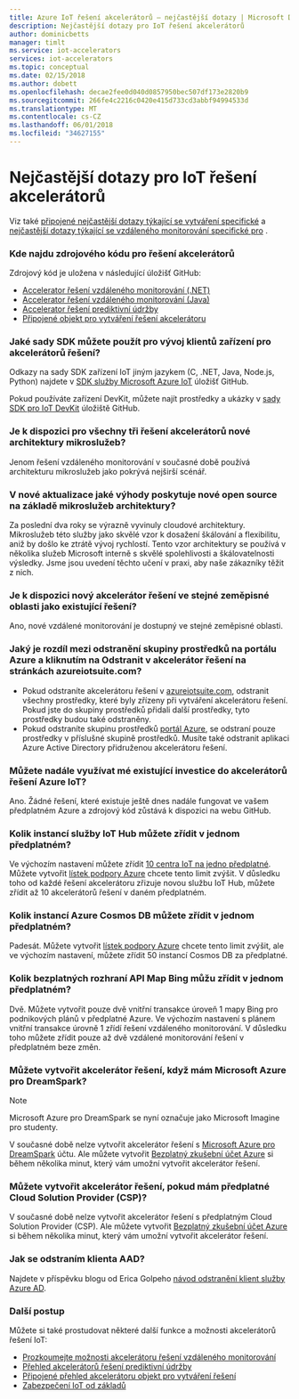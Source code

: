 ```yaml
---
title: Azure IoT řešení akcelerátorů – nejčastější dotazy | Microsoft Docs
description: Nejčastější dotazy pro IoT řešení akcelerátorů
author: dominicbetts
manager: timlt
ms.service: iot-accelerators
services: iot-accelerators
ms.topic: conceptual
ms.date: 02/15/2018
ms.author: dobett
ms.openlocfilehash: decae2fee0d040d0857950bec507df173e2820b9
ms.sourcegitcommit: 266fe4c2216c0420e415d733cd3abbf94994533d
ms.translationtype: MT
ms.contentlocale: cs-CZ
ms.lasthandoff: 06/01/2018
ms.locfileid: "34627155"
---
```

# <a name="frequently-asked-questions-for-iot-solution-accelerators"></a>Nejčastější dotazy pro IoT řešení akcelerátorů

Viz také [připojené nejčastější dotazy týkající se vytváření specifické](iot-accelerators-faq-cf.md) a [nejčastější dotazy týkající se vzdáleného monitorování specifické pro](iot-accelerators-faq-rm-v2.md) .

### <a name="where-can-i-find-the-source-code-for-the-solution-accelerators"></a>Kde najdu zdrojového kódu pro řešení akcelerátorů

Zdrojový kód je uložena v následující úložišť GitHub:

* [Accelerator řešení vzdáleného monitorování (.NET)](https://github.com/Azure/azure-iot-pcs-remote-monitoring-dotnet)
* [Accelerator řešení vzdáleného monitorování (Java)](https://github.com/Azure/azure-iot-pcs-remote-monitoring-java)
* [Accelerator řešení prediktivní údržby](https://github.com/Azure/azure-iot-predictive-maintenance)
* [Připojené objekt pro vytváření řešení akcelerátoru](https://github.com/Azure/azure-iot-connected-factory)

### <a name="what-sdks-can-i-use-to-develop-device-clients-for-the-solution-accelerators"></a>Jaké sady SDK můžete použít pro vývoj klientů zařízení pro akcelerátorů řešení?

Odkazy na sady SDK zařízení IoT jiným jazykem (C, .NET, Java, Node.js, Python) najdete v [SDK služby Microsoft Azure IoT](https://github.com/Azure/azure-iot-sdks) úložišť GitHub.

Pokud používáte zařízení DevKit, můžete najít prostředky a ukázky v [sady SDK pro IoT DevKit](https://github.com/Microsoft/devkit-sdk) úložiště GitHub.

### <a name="is-the-new-microservices-architecture-available-for-all-the-three-solution-accelerators"></a>Je k dispozici pro všechny tři řešení akcelerátorů nové architektury mikroslužeb?

Jenom řešení vzdáleného monitorování v současné době používá architekturu mikroslužeb jako pokrývá nejširší scénář.

### <a name="what-advantages-does-the-new-open-sourced-microservices-based-architecture-provide-in-the-new-update"></a>V nové aktualizace jaké výhody poskytuje nové open source na základě mikroslužeb architektury?

Za poslední dva roky se výrazně vyvinuly cloudové architektury. Mikroslužeb této služby jako skvělé vzor k dosažení škálování a flexibilitu, aniž by došlo ke ztrátě vývoj rychlostí. Tento vzor architektury se používá v několika služeb Microsoft interně s skvělé spolehlivosti a škálovatelnosti výsledky. Jsme jsou uvedení těchto učení v praxi, aby naše zákazníky těžit z nich.

### <a name="is-the-new-solution-accelerator-available-in-the-same-geographic-region-as-the-existing-solution"></a>Je k dispozici nový akcelerátor řešení ve stejné zeměpisné oblasti jako existující řešení?

Ano, nové vzdálené monitorování je dostupný ve stejné zeměpisné oblasti.

### <a name="whats-the-difference-between-deleting-a-resource-group-in-the-azure-portal-and-clicking-delete-on-a-solution-accelerator-in-azureiotsuitecom"></a>Jaký je rozdíl mezi odstranění skupiny prostředků na portálu Azure a kliknutím na Odstranit v akcelerátor řešení na stránkách azureiotsuite.com?

* Pokud odstraníte akcelerátoru řešení v [azureiotsuite.com](https://www.azureiotsolutions.com/), odstranit všechny prostředky, které byly zřízeny při vytváření akcelerátoru řešení. Pokud jste do skupiny prostředků přidali další prostředky, tyto prostředky budou také odstraněny.
* Pokud odstraníte skupinu prostředků [portál Azure](https://portal.azure.com), se odstraní pouze prostředky v příslušné skupině prostředků. Musíte také odstranit aplikaci Azure Active Directory přidruženou akcelerátoru řešení.

### <a name="can-i-continue-to-leverage-my-existing-investments-in-azure-iot-solution-accelerators"></a>Můžete nadále využívat mé existující investice do akcelerátorů řešení Azure IoT?

Ano. Žádné řešení, které existuje ještě dnes nadále fungovat ve vašem předplatném Azure a zdrojový kód zůstává k dispozici na webu GitHub.

### <a name="how-many-iot-hub-instances-can-i-provision-in-a-subscription"></a>Kolik instancí služby IoT Hub můžete zřídit v jednom předplatném?

Ve výchozím nastavení můžete zřídit [10 centra IoT na jedno předplatné](../azure-subscription-service-limits.md#iot-hub-limits). Můžete vytvořit [lístek podpory Azure](https://portal.azure.com/#blade/Microsoft_Azure_Support/HelpAndSupportBlade) chcete tento limit zvýšit. V důsledku toho od každé řešení akcelerátoru zřizuje novou službu IoT Hub, můžete zřídit až 10 akcelerátorů řešení v daném předplatném.

### <a name="how-many-azure-cosmos-db-instances-can-i-provision-in-a-subscription"></a>Kolik instancí Azure Cosmos DB můžete zřídit v jednom předplatném?

Padesát. Můžete vytvořit [lístek podpory Azure](https://portal.azure.com/#blade/Microsoft_Azure_Support/HelpAndSupportBlade) chcete tento limit zvýšit, ale ve výchozím nastavení, můžete zřídit 50 instancí Cosmos DB za předplatné.

### <a name="how-many-free-bing-maps-apis-can-i-provision-in-a-subscription"></a>Kolik bezplatných rozhraní API Map Bing můžu zřídit v jednom předplatném?

Dvě. Můžete vytvořit pouze dvě vnitřní transakce úroveň 1 mapy Bing pro podnikových plánů v předplatné Azure. Ve výchozím nastavení s plánem vnitřní transakce úrovně 1 zřídí řešení vzdáleného monitorování. V důsledku toho můžete zřídit pouze až dvě vzdálené monitorování řešení v předplatném beze změn.

### <a name="can-i-create-a-solution-accelerator-if-i-have-microsoft-azure-for-dreamspark"></a>Můžete vytvořit akcelerátor řešení, když mám Microsoft Azure pro DreamSpark?

> [!NOTE]
> Microsoft Azure pro DreamSpark se nyní označuje jako Microsoft Imagine pro studenty.

V současné době nelze vytvořit akcelerátor řešení s [Microsoft Azure pro DreamSpark](https://azure.microsoft.com/pricing/member-offers/imagine/) účtu. Ale můžete vytvořit [Bezplatný zkušební účet Azure](https://azure.microsoft.com/free/) si během několika minut, který vám umožní vytvořit akcelerátor řešení.

### <a name="can-i-create-a-solution-accelerator-if-i-have-cloud-solution-provider-csp-subscription"></a>Můžete vytvořit akcelerátor řešení, pokud mám předplatné Cloud Solution Provider (CSP)?

V současné době nelze vytvořit akcelerátor řešení s předplatným Cloud Solution Provider (CSP). Ale můžete vytvořit [Bezplatný zkušební účet Azure](https://azure.microsoft.com/free/) si během několika minut, který vám umožní vytvořit akcelerátor řešení.

### <a name="how-do-i-delete-an-aad-tenant"></a>Jak se odstraním klienta AAD?

Najdete v příspěvku blogu od Erica Golpeho [návod odstranění klient služby Azure AD](http://blogs.msdn.com/b/ericgolpe/archive/2015/04/30/walkthrough-of-deleting-an-azure-ad-tenant.aspx).

### <a name="next-steps"></a>Další postup

Můžete si také prostudovat některé další funkce a možnosti akcelerátorů řešení IoT:

* [Prozkoumejte možnosti akcelerátoru řešení vzdáleného monitorování](iot-accelerators-remote-monitoring-explore.md)
* [Přehled akcelerátorů řešení prediktivní údržby](iot-accelerators-predictive-overview.md)
* [Připojené přehled akcelerátoru objekt pro vytváření řešení](iot-accelerators-connected-factory-overview.md)
* [Zabezpečení IoT od základů](securing-iot-ground-up.md)
